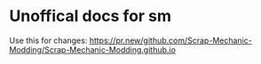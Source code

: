 # Unoffical docs for sm

Use this for changes:
https://pr.new/github.com/Scrap-Mechanic-Modding/Scrap-Mechanic-Modding.github.io

